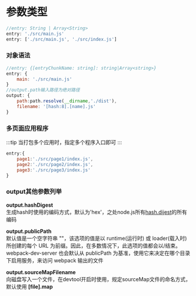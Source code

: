 # 参数类型

```javascript
//entry: String | Array<String> 
entry: './src/main.js'
entry: ['./src/main.js', './src/index.js']
```

### 对象语法
```javascript
//entry: {[entryChunkName: string]: string|Array<string>}
entry: {
    main: './src/main.js'
}
//output.path输入路径为绝对路径
output: {
    path:path.resolve(__dirname,'./dist'),
    filename: '[hash:8].[name].js'
}
```
### 多页面应用程序
:::tip
当打包多个应用时，指定多个程序入口即可
:::
```javascript
entry:{
    page1:'./src/page1/index.js',
    page2:'./src/page2/index.js',
    page3:'./src/page3/index.js'
}

```

### output其他参数列举
**output.hashDigest** <br />
生成hash时使用的编码方式，默认为'hex'，之处node.js所有[hash.dijest](https://nodejs.org/api/crypto.html#crypto_hash_digest_encoding)的所有编码
<br />

**output.publicPath** <br />
默认值是一个空字符串 ""，该选项的值是以 runtime(运行时) 或 loader(载入时) 所创建的每个 URL 为前缀。因此，在多数情况下，此选项的值都会以/结束。<br />
webpack-dev-server 也会默认从 publicPath 为基准，使用它来决定在哪个目录下启用服务，来访问 webpack 输出的文件<br />

**output.sourceMapFilename** <br />
向磁盘写入一个文件，在devtool开启时使用，规定sourceMap文件的命名方式，默认使用 **[file].map**






